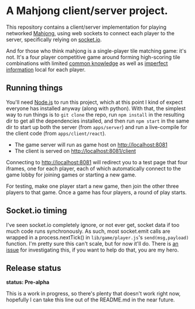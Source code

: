 # A Mahjong client/server project.

This repository contains a client/server implementation for playing networked [Mahjong](https://en.wikipedia.org/wiki/Mahjong), using web sockets to connect each player to the server, specifically relying on [socket.io](http://socket.io).

And for those who think mahjong is a single-player tile matching game: it's not. It's a four player competitive game around forming high-scoring tile combinations with limited [common knowledge](https://en.wikipedia.org/wiki/Common_knowledge_%28logic%29) as well as [imperfect information](https://en.wikipedia.org/wiki/Perfect_information) local for each player.

## Running things

You'll need [Node.js](https://nodejs.org) to run this project, which at this point I kind of expect everyone has installed anyway (along with python). With that, the simplest way to run things is to `git clone` the repo, run `npm install` in the resulting dir to get all the dependencies installed, and then run `npm start` in the same dir to start up both the server (from `apps/server`) and run a live-compile for the client code (from `apps/client/react`).

- The game server will run as game host on [http://localhost:8081](http://localhost:8081)
- The client is served on [http://localhost:8081/client](http://localhost:8081/client)

Connecting to [http://localhost:8081](http://localhost:8081) will redirect you to a test page that four iframes, one for each player, each of which automatically connect to the game lobby for joining games or starting a new game.

For testing, make one player start a new game, then join the other three players to that game. Once a game has four players, a round of play starts.

## Socket.io timing

I've seen socket.io completely ignore, or not ever get, socket data if too much code runs synchronously. As such, most socket.emit calls are wrapped in a process.nextTick() in `lib/game/player.js`'s `send(msg,payload)` function. I'm pretty sure this can't scale, but for now it'll do. There is [an issue](https://github.com/Pomax/mahjong/issues/10) for investigating this, if you want to help do that, you are my hero.

## Release status

**status: Pre-alpha**
 
This is a work in progress, so there's plenty that doesn't work right now, hopefully I can take this line out of the README.md in the near future.

